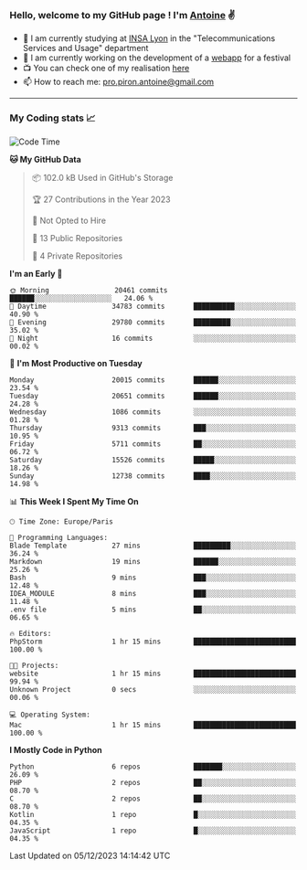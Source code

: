 ### Hello, welcome to my GitHub page ! I'm [Antoine](https://github.com/AntoinePiron) ✌️

- 🌱 I am currently studying at [INSA Lyon](https://www.insa-lyon.fr) in the "Telecommunications Services and Usage" department
- 🔭 I am currently working on the development of a [webapp](https://github.com/24HeuresINSA/Overbookd) for a festival
- 📺 You can check one of my realisation [here](https://astustc.fr)
- 📫 How to reach me: [pro.piron.antoine@gmail.com](mailto:pro.piron.antoine@gmail.com)

---

### My Coding stats 📈
<!--START_SECTION:waka-->
![Code Time](http://img.shields.io/badge/Code%20Time-198%20hrs%205%20mins-blue)

**🐱 My GitHub Data** 

> 📦 102.0 kB Used in GitHub's Storage 
 > 
> 🏆 27 Contributions in the Year 2023
 > 
> 🚫 Not Opted to Hire
 > 
> 📜 13 Public Repositories 
 > 
> 🔑 4 Private Repositories 
 > 
**I'm an Early 🐤** 

```text
🌞 Morning                20461 commits       ██████░░░░░░░░░░░░░░░░░░░   24.06 % 
🌆 Daytime                34783 commits       ██████████░░░░░░░░░░░░░░░   40.90 % 
🌃 Evening                29780 commits       █████████░░░░░░░░░░░░░░░░   35.02 % 
🌙 Night                  16 commits          ░░░░░░░░░░░░░░░░░░░░░░░░░   00.02 % 
```
📅 **I'm Most Productive on Tuesday** 

```text
Monday                   20015 commits       ██████░░░░░░░░░░░░░░░░░░░   23.54 % 
Tuesday                  20651 commits       ██████░░░░░░░░░░░░░░░░░░░   24.28 % 
Wednesday                1086 commits        ░░░░░░░░░░░░░░░░░░░░░░░░░   01.28 % 
Thursday                 9313 commits        ███░░░░░░░░░░░░░░░░░░░░░░   10.95 % 
Friday                   5711 commits        ██░░░░░░░░░░░░░░░░░░░░░░░   06.72 % 
Saturday                 15526 commits       █████░░░░░░░░░░░░░░░░░░░░   18.26 % 
Sunday                   12738 commits       ████░░░░░░░░░░░░░░░░░░░░░   14.98 % 
```


📊 **This Week I Spent My Time On** 

```text
🕑︎ Time Zone: Europe/Paris

💬 Programming Languages: 
Blade Template           27 mins             █████████░░░░░░░░░░░░░░░░   36.24 % 
Markdown                 19 mins             ██████░░░░░░░░░░░░░░░░░░░   25.26 % 
Bash                     9 mins              ███░░░░░░░░░░░░░░░░░░░░░░   12.48 % 
IDEA_MODULE              8 mins              ███░░░░░░░░░░░░░░░░░░░░░░   11.48 % 
.env file                5 mins              ██░░░░░░░░░░░░░░░░░░░░░░░   06.65 % 

🔥 Editors: 
PhpStorm                 1 hr 15 mins        █████████████████████████   100.00 % 

🐱‍💻 Projects: 
website                  1 hr 15 mins        █████████████████████████   99.94 % 
Unknown Project          0 secs              ░░░░░░░░░░░░░░░░░░░░░░░░░   00.06 % 

💻 Operating System: 
Mac                      1 hr 15 mins        █████████████████████████   100.00 % 
```

**I Mostly Code in Python** 

```text
Python                   6 repos             ███████░░░░░░░░░░░░░░░░░░   26.09 % 
PHP                      2 repos             ██░░░░░░░░░░░░░░░░░░░░░░░   08.70 % 
C                        2 repos             ██░░░░░░░░░░░░░░░░░░░░░░░   08.70 % 
Kotlin                   1 repo              █░░░░░░░░░░░░░░░░░░░░░░░░   04.35 % 
JavaScript               1 repo              █░░░░░░░░░░░░░░░░░░░░░░░░   04.35 % 
```




 Last Updated on 05/12/2023 14:14:42 UTC
<!--END_SECTION:waka-->
